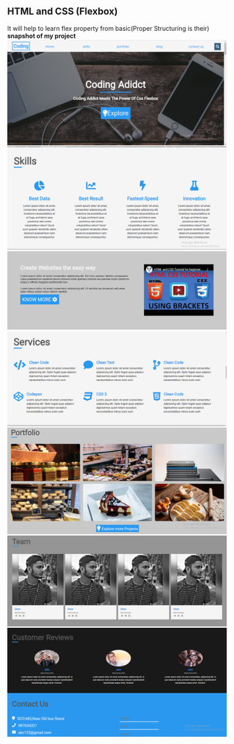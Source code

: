 ## HTML and CSS (Flexbox)

It will help to learn flex property from basic(Proper Structuring is their)<br>
<b>snapshot of my project</b>
![](https://github.com/iamketan56/HTML-and-CSS--Flexbox-/blob/master/F1.PNG)
![](https://github.com/iamketan56/HTML-and-CSS--Flexbox-/blob/master/f2.PNG)
![](https://github.com/iamketan56/HTML-and-CSS--Flexbox-/blob/master/f3.PNG)
![](https://github.com/iamketan56/HTML-and-CSS--Flexbox-/blob/master/f4.PNG)
![](https://github.com/iamketan56/HTML-and-CSS--Flexbox-/blob/master/f5.PNG)
![](https://github.com/iamketan56/HTML-and-CSS--Flexbox-/blob/master/f6.PNG)
![](https://github.com/iamketan56/HTML-and-CSS--Flexbox-/blob/master/f7.PNG)
 
